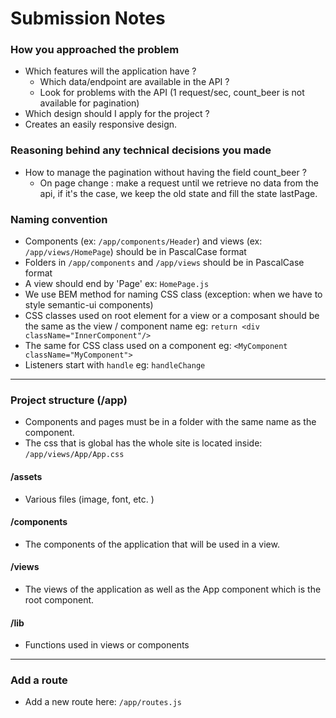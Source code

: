 
# Submission Notes

### How you approached the problem

- Which features will the application have ?
	- Which data/endpoint are available in the API ?
	- Look for problems with the API (1 request/sec, count_beer is not available for pagination)
- Which design should I apply for the project ?
- Creates an easily responsive design.

### Reasoning behind any technical decisions you made

- How to manage the pagination without having the field count_beer ?
	- On page change : make a request until we retrieve no data from the api, if it's the case, we keep the old state and fill the state lastPage.

### Naming convention

-  Components (ex: `/app/components/Header`) and views (ex: `/app/views/HomePage`) should be in PascalCase format
- Folders in `/app/components` and `/app/views` should be in PascalCase format
- A view should end by 'Page' ex: `HomePage.js`
- We use BEM method for naming  CSS class (exception: when we have to style semantic-ui components)
- CSS classes used on root element for a view or a composant should be the same as the view / component name eg: `return <div className="InnerComponent"/>`
- The same for CSS class used on a component eg: `<MyComponent className="MyComponent">`
- Listeners start with `handle` eg: `handleChange`

---
### Project structure (/app)
- Components and pages must be in a folder with the same name as the component.
- The css that is global has the whole site is located inside: `/app/views/App/App.css`
#### /assets
- Various files (image, font, etc. )
#### /components
- The components of the application that will be used in a view.
#### /views
- The views of the application as well as the App component which is the root component.
#### /lib
- Functions used in views or components


---
### Add a route
- Add a new route here: `/app/routes.js`
